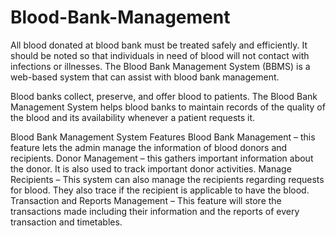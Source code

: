 # Blood-Bank-Management
All blood donated at blood bank must be treated safely and efficiently. It should be noted so that individuals in need of blood will not contact with infections or illnesses. The Blood Bank Management System (BBMS) is a web-based system that can assist with blood bank management.


Blood banks collect, preserve, and offer blood to patients. The Blood Bank Management System helps blood banks to maintain records of the quality of the blood and its availability whenever a patient requests it.


Blood Bank Management System Features
Blood Bank Management – this feature lets the admin manage the information of blood donors and recipients.
Donor Management – this gathers important information about the donor. It is also used to track important donor activities.
Manage Recipients – This system can also manage the recipients regarding requests for blood. They also trace if the recipient is applicable to have the blood.
Transaction and Reports Management – This feature will store the transactions made including their information and the reports of every transaction and timetables.
